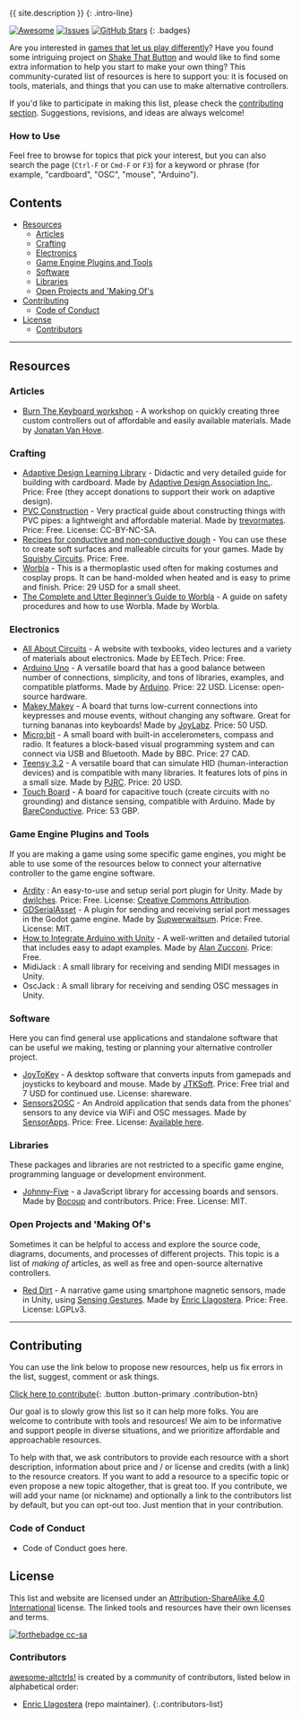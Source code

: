 {{ site.description }}
{: .intro-line}

[![Awesome](https://awesome.re/badge.svg)](https://awesome.re) [![Issues](https://img.shields.io/github/issues/enricllagostera/awesome-altctrls.svg)](https://github.com/enricllagostera/awesome-altctrls/issues) [![GitHub Stars](https://img.shields.io/github/stars/enricllagostera/awesome-altctrls.svg?style=social&label=Star)](https://github.com/enricllagostera/awesome-altctrls)
{: .badges}

Are you interested in [games that let us play differently](http://shakethatbutton.com/about-alternative-controllers/)? Have you found some intriguing project on [Shake That Button](http://shakethatbutton.com/) and would like to find some extra information to help you start to make your own thing? This community-curated list of resources is here to support you: it is focused on tools, materials, and things that you can use to make alternative controllers.

If you'd like to participate in making this list, please check the [contributing section](#contributing). Suggestions, revisions, and ideas are always welcome!

### How to Use

Feel free to browse for topics that pick your interest, but you can also search the page (`Ctrl-F` or `Cmd-F` or `F3`) for a keyword or phrase (for example, "cardboard", "OSC", "mouse", "Arduino").

## Contents <!-- omit in toc -->

- [Resources](#resources)
  - [Articles](#articles)
  - [Crafting](#crafting)
  - [Electronics](#electronics)
  - [Game Engine Plugins and Tools](#game-engine-plugins-and-tools)
  - [Software](#software)
  - [Libraries](#libraries)
  - [Open Projects and 'Making Of's](#open-projects-and-making-ofs)
- [Contributing](#contributing)
  - [Code of Conduct](#code-of-conduct)
- [License](#license)
  - [Contributors](#contributors)

---

## Resources

### Articles

- [Burn The Keyboard workshop](https://joon.be/portfolio/burn-the-keyboard/) - A workshop on quickly creating three custom controllers out of affordable and easily available materials. Made by [Jonatan Van Hove](https://joon.be/).

### Crafting

- [Adaptive Design Learning Library](https://www.adaptivedesign.org/learning-library) - Didactic and very detailed guide for building with cardboard. Made by [Adaptive Design Association Inc.](https://www.adaptivedesign.org/). Price: Free (they accept donations to support their work on adaptive design).
- [PVC Construction](https://www.instructables.com/id/PVC-101/) - Very practical guide about constructing things with PVC pipes: a lightweight and affordable material. Made by [trevormates](https://www.instructables.com/member/trevormates/). Price: Free. License: CC-BY-NC-SA.
- [Recipes for conductive and non-conductive dough](https://squishycircuits.com/pages/dough-recipes) - You can use these to create soft surfaces and malleable circuits for your games. Made by [Squishy Circuits](https://squishycircuits.com/). Price: Free.
- [Worbla](http://www.cosplaysupplies.com/store.php?p=WOBA1) - This is a thermoplastic used often for making costumes and cosplay props. It can be hand-molded when heated and is easy to prime and finish. Price: 29 USD for a small sheet.
- [The Complete and Utter Beginner’s Guide to Worbla](https://www.worbla.com/?p=8020) - A guide on safety procedures and how to use Worbla. Made by Worbla.

### Electronics

- [All About Circuits](https://www.allaboutcircuits.com/textbook/) - A website with texbooks, video lectures and a variety of materials about electronics. Made by EETech. Price: Free.
- [Arduino Uno](https://store.arduino.cc/usa/arduino-uno-rev3) - A versatile board that has a good balance between number of connections, simplicity, and tons of libraries, examples, and compatible platforms. Made by [Arduino](https://www.arduino.cc/). Price: 22 USD. License: open-source hardware.
- [Makey Makey](https://makeymakey.com/) - A board that turns low-current connections into keypresses and mouse events, without changing any software. Great for turning bananas into keyboards! Made by [JoyLabz](https://joylabz.com/). Price: 50 USD.
- [Micro:bit](https://microbit.org/) - A small board with built-in accelerometers, compass and radio. It features a block-based visual programming system and can connect via USB and Bluetooth. Made by BBC. Price: 27 CAD.
- [Teensy 3.2](https://www.pjrc.com/store/teensy32.html) - A versatile board that can simulate HID (human-interaction devices) and is compatible with many libraries. It features lots of pins in a small size. Made by [PJRC](https://www.pjrc.com/). Price: 20 USD.
- [Touch Board](https://www.bareconductive.com/shop/touch-board/) - A board for capacitive touch (create circuits with no grounding) and distance sensing, compatible with Arduino. Made by [BareConductive](https://www.bareconductive.com/). Price: 53 GBP.

### Game Engine Plugins and Tools

If you are making a game using some specific game engines, you might be able to use some of the resources below to connect your alternative controller to the game engine software.

- [Ardity](https://ardity.dwilches.com/) : An easy-to-use and setup serial port plugin for Unity. Made by [dwilches](https://github.com/dwilches). Price: Free. License: [Creative Commons Attribution](https://creativecommons.org/licenses/by/2.0/).
- [GDSerialAsset](https://github.com/Superwaitsum/GDSerialAsset) - A plugin for sending and receiving serial port messages in the Godot game engine. Made by [Supwerwaitsum](https://github.com/Superwaitsum). Price: Free. License: MIT.
- [How to Integrate Arduino with Unity](https://www.alanzucconi.com/2015/10/07/how-to-integrate-arduino-with-unity/) - A well-written and detailed tutorial that includes easy to adapt examples. Made by [Alan Zucconi](https://www.alanzucconi.com/). Price: Free.
- MidiJack : A small library for receiving and sending MIDI messages in Unity.
- OscJack : A small library for receiving and sending OSC messages in Unity.

### Software

Here you can find general use applications and standalone software that can be useful we making, testing or planning your alternative controller project.

- [JoyToKey](https://joytokey.net/en/) - A desktop software that converts inputs from gamepads and joysticks to keyboard and mouse. Made by [JTKSoft](https://jtksoft.net/ja/). Price: Free trial and 7 USD for continued use. License: shareware.
- [Sensors2OSC](https://sensors2.org/osc/) - An Android application that sends data from the phones' sensors to any device via WiFi and OSC messages. Made by [SensorApps](https://github.com/SensorApps). Price: Free. License: [Available here](https://sensors2.org/osc/#license).

### Libraries

These packages and libraries are not restricted to a specific game engine, programming language or development environment.

- [Johnny-Five](http://johnny-five.io/) - a JavaScript library for accessing boards and sensors. Made by [Bocoup](http://bocoup.com/) and contributors. Price: Free. License: MIT.

### Open Projects and 'Making Of's

Sometimes it can be helpful to access and explore the source code, diagrams, documents, and processes of different projects. This topic is a list of _making of_ articles, as well as free and open-source alternative controllers.

- [Red Dirt](https://github.com/enricllagostera/RedDirt) - A narrative game using smartphone magnetic sensors, made in Unity, using [Sensing Gestures](https://github.com/enricllagostera/SensingGestures). Made by [Enric Llagostera](https://enric.llagostera.com.br/). Price: Free. License: LGPLv3.

---

## Contributing

You can use the link below to propose new resources, help us fix errors in the list, suggest, comment or ask things.

[Click here to contribute](https://github.com/enricllagostera/awesome-altctrls/issues/new/choose){: .button .button-primary .contribution-btn}

Our goal is to slowly grow this list so it can help more folks. You are welcome to contribute with tools and resources! We aim to be informative and support people in diverse situations, and we prioritize affordable and approachable resources.

To help with that, we ask contributors to provide each resource with a short description, information about price and / or license and credits (with a link) to the resource creators. If you want to add a resource to a specific topic or even propose a new topic altogether, that is great too. If you contribute, we will add your name (or nickname) and optionally a link to the contributors list by default, but you can opt-out too. Just mention that in your contribution.

### Code of Conduct

- Code of Conduct goes here.

## License

This list and website are licensed under an [Attribution-ShareAlike 4.0 International](https://creativecommons.org/licenses/by-sa/4.0) license. The linked tools and resources have their own licenses and terms.

[![forthebadge cc-sa](http://ForTheBadge.com/images/badges/cc-sa.svg)](https://creativecommons.org/licenses/by-sa/4.0)

### Contributors

[awesome-altctrls!](https://enricllagostera.github.io/awesome-altctrls/) is created by a community of contributors, listed below in alphabetical order:

- [Enric Llagostera](https://enric.llagostera.com.br/) (repo maintainer).
{:.contributors-list}